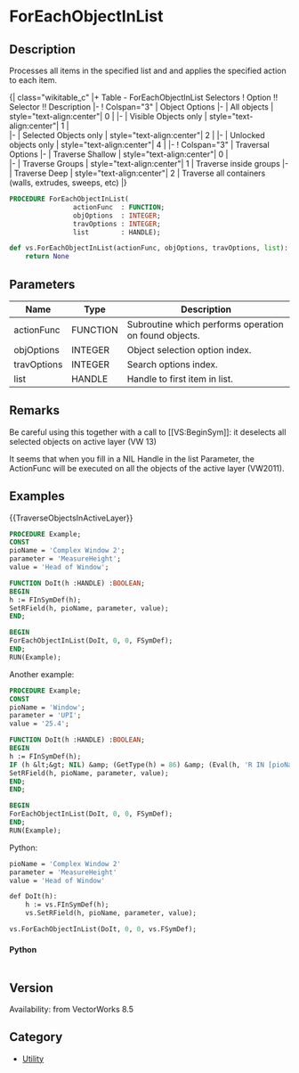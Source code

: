 # ForEachObjectInList

## Description
Processes all items in the specified list and and applies the specified action to each item.

{| class="wikitable_c"
|+ Table - ForEachObjectInList Selectors
! Option !! Selector !! Description
|-
! Colspan="3" | Object Options
|-
| All objects
| style="text-align:center"| 0
| 
|-
| Visible Objects only
| style="text-align:center"| 1
|  
|-
| Selected Objects only
| style="text-align:center"| 2
| 
|-
| Unlocked objects only
| style="text-align:center"| 4
| 
|-
! Colspan="3" | Traversal Options
|-
| Traverse Shallow
| style="text-align:center"| 0
|  
|-
| Traverse Groups
| style="text-align:center"| 1
| Traverse inside groups
|-
| Traverse Deep
| style="text-align:center"| 2
| Traverse all containers
(walls, extrudes, sweeps, etc)
|}

```pascal
PROCEDURE ForEachObjectInList(
				actionFunc  : FUNCTION;
				objOptions  : INTEGER;
				travOptions : INTEGER;
				list        : HANDLE);
```

```python
def vs.ForEachObjectInList(actionFunc, objOptions, travOptions, list):
    return None
```

## Parameters
|Name|Type|Description|
|---|---|---|
|actionFunc|FUNCTION|Subroutine which performs operation on found objects.|
|objOptions|INTEGER|Object selection option index.|
|travOptions|INTEGER|Search options index.|
|list|HANDLE|Handle to first item in list.|

## Remarks
Be careful using this together with a call to [[VS:BeginSym]]: it deselects all selected objects on active layer (VW 13)

It seems that when you fill in a NIL Handle in the list Parameter, the ActionFunc will be executed on all the objects of the active layer (VW2011).

## Examples
{{TraverseObjectsInActiveLayer}}
```pascal
PROCEDURE Example;
CONST
pioName = 'Complex Window 2';
parameter = 'MeasureHeight';
value = 'Head of Window';

FUNCTION DoIt(h :HANDLE) :BOOLEAN;
BEGIN
h := FInSymDef(h);
SetRField(h, pioName, parameter, value);
END;

BEGIN
ForEachObjectInList(DoIt, 0, 0, FSymDef);
END;
RUN(Example);
```
Another example:
```pascal
PROCEDURE Example;
CONST
pioName = 'Window';
parameter = 'UPI';
value = '25.4';

FUNCTION DoIt(h :HANDLE) :BOOLEAN;
BEGIN
h := FInSymDef(h);
IF (h &lt;&gt; NIL) &amp; (GetType(h) = 86) &amp; (Eval(h, 'R IN [pioName])') &gt; 0) THEN BEGIN
SetRField(h, pioName, parameter, value);
END;
END;

BEGIN
ForEachObjectInList(DoIt, 0, 0, FSymDef);
END;
RUN(Example);
```
Python:
```pascal
pioName = 'Complex Window 2'
parameter = 'MeasureHeight'
value = 'Head of Window'

def DoIt(h):
    h := vs.FInSymDef(h);
    vs.SetRField(h, pioName, parameter, value);

vs.ForEachObjectInList(DoIt, 0, 0, vs.FSymDef);
```
#### Python ####
```python

```

## Version
Availability: from VectorWorks 8.5

## Category
* [Utility](../Categories/Utility.md)
